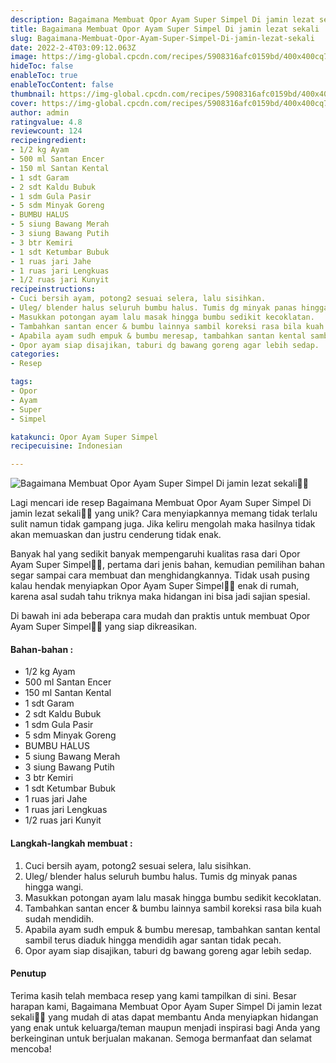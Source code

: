 ```yaml
---
description: Bagaimana Membuat Opor Ayam Super Simpel Di jamin lezat sekali"
title: Bagaimana Membuat Opor Ayam Super Simpel Di jamin lezat sekali
slug: Bagaimana-Membuat-Opor-Ayam-Super-Simpel-Di-jamin-lezat-sekali
date: 2022-2-4T03:09:12.063Z
image: https://img-global.cpcdn.com/recipes/5908316afc0159bd/400x400cq70/photo.jpg
hideToc: false
enableToc: true
enableTocContent: false
thumbnail: https://img-global.cpcdn.com/recipes/5908316afc0159bd/400x400cq70/photo.jpg
cover: https://img-global.cpcdn.com/recipes/5908316afc0159bd/400x400cq70/photo.jpg
author: admin
ratingvalue: 4.8
reviewcount: 124
recipeingredient:
- 1/2 kg Ayam
- 500 ml Santan Encer
- 150 ml Santan Kental
- 1 sdt Garam
- 2 sdt Kaldu Bubuk
- 1 sdm Gula Pasir
- 5 sdm Minyak Goreng
- BUMBU HALUS
- 5 siung Bawang Merah
- 3 siung Bawang Putih
- 3 btr Kemiri
- 1 sdt Ketumbar Bubuk
- 1 ruas jari Jahe
- 1 ruas jari Lengkuas
- 1/2 ruas jari Kunyit
recipeinstructions:
- Cuci bersih ayam, potong2 sesuai selera, lalu sisihkan.
- Uleg/ blender halus seluruh bumbu halus. Tumis dg minyak panas hingga wangi.
- Masukkan potongan ayam lalu masak hingga bumbu sedikit kecoklatan.
- Tambahkan santan encer & bumbu lainnya sambil koreksi rasa bila kuah sudah mendidih.
- Apabila ayam sudh empuk & bumbu meresap, tambahkan santan kental sambil terus diaduk hingga mendidih agar santan tidak pecah.
- Opor ayam siap disajikan, taburi dg bawang goreng agar lebih sedap.
categories:
- Resep

tags:
- Opor
- Ayam
- Super
- Simpel

katakunci: Opor Ayam Super Simpel
recipecuisine: Indonesian

---
```


![Bagaimana Membuat Opor Ayam Super Simpel Di jamin lezat sekali👩‍🍳](https://img-global.cpcdn.com/recipes/5908316afc0159bd/400x400cq70/photo.jpg)

Lagi mencari ide resep Bagaimana Membuat Opor Ayam Super Simpel Di jamin lezat sekali👩‍🍳 yang unik? Cara menyiapkannya memang tidak terlalu sulit namun tidak gampang juga. Jika keliru mengolah maka hasilnya tidak akan memuaskan dan justru cenderung tidak enak.

Banyak hal yang sedikit banyak mempengaruhi kualitas rasa dari Opor Ayam Super Simpel👩‍🍳, pertama dari jenis bahan, kemudian pemilihan bahan segar sampai cara membuat dan menghidangkannya. Tidak usah pusing kalau hendak menyiapkan Opor Ayam Super Simpel👩‍🍳 enak di rumah, karena asal sudah tahu triknya maka hidangan ini bisa jadi sajian spesial.

Di bawah ini ada beberapa cara mudah dan praktis untuk membuat Opor Ayam Super Simpel👩‍🍳 yang siap dikreasikan.

<!--inarticleads1-->

#### Bahan-bahan :

- 1/2 kg Ayam
- 500 ml Santan Encer
- 150 ml Santan Kental
- 1 sdt Garam
- 2 sdt Kaldu Bubuk
- 1 sdm Gula Pasir
- 5 sdm Minyak Goreng
- BUMBU HALUS
- 5 siung Bawang Merah
- 3 siung Bawang Putih
- 3 btr Kemiri
- 1 sdt Ketumbar Bubuk
- 1 ruas jari Jahe
- 1 ruas jari Lengkuas
- 1/2 ruas jari Kunyit

<!--inarticleads2-->

#### Langkah-langkah membuat :

1. Cuci bersih ayam, potong2 sesuai selera, lalu sisihkan.
1. Uleg/ blender halus seluruh bumbu halus. Tumis dg minyak panas hingga wangi.
1. Masukkan potongan ayam lalu masak hingga bumbu sedikit kecoklatan.
1. Tambahkan santan encer & bumbu lainnya sambil koreksi rasa bila kuah sudah mendidih.
1. Apabila ayam sudh empuk & bumbu meresap, tambahkan santan kental sambil terus diaduk hingga mendidih agar santan tidak pecah.
1. Opor ayam siap disajikan, taburi dg bawang goreng agar lebih sedap.

#### Penutup

Terima kasih telah membaca resep yang kami tampilkan di sini. Besar harapan kami, Bagaimana Membuat Opor Ayam Super Simpel Di jamin lezat sekali👩‍🍳 yang mudah di atas dapat membantu Anda menyiapkan hidangan yang enak untuk keluarga/teman maupun menjadi inspirasi bagi Anda yang berkeinginan untuk berjualan makanan. Semoga bermanfaat dan selamat mencoba!